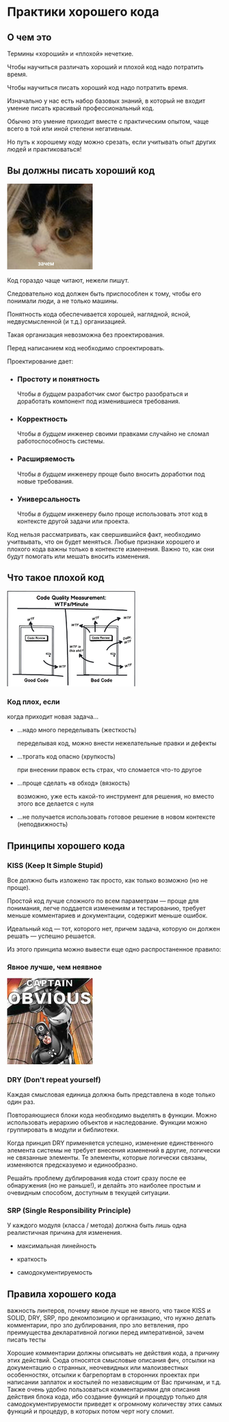 # Практики хорошего кода

## О чем это

Термины «хороший» и «плохой» нечеткие.

Чтобы научиться различать хороший и плохой код надо потратить время.

Чтобы научиться писать хороший код надо потратить время.

Изначально у нас есть набор базовых знаний, в который не входит умение писать красивый профессиональный код.

Обычно это умение приходит вместе с практическим опытом, чаще всего в той или иной степени негативным.

Но путь к хорошему коду можно срезать, если учитывать опыт других людей и практиковаться!

## Вы должны писать хороший код

<img src="./assets/why.jpg" alt="Зачем?" width="200px"/>

Код гораздо чаще читают, нежели пишут.

Следовательно код должен быть приспособлен к тому, чтобы его понимали люди, а не только машины.

Понятность кода обеспечивается хорошей, наглядной, ясной, недвусмысленной (и т.д.) организацией.

Такая организация невозможна без проектирования.

Перед написанием код необходимо спроектировать.

Проектирование дает:

- ### Простоту и понятность

  Чтобы _в будщем_ разработчик смог быстро разобраться и доработать компонент под изменившиеся требования.

- ### Корректность

  Чтобы _в будщем_ инженер своими правками случайно не сломал работоспособность системы.

- ### Расширяемость

  Чтобы _в будщем_ инженеру проще было вносить доработки под новые требования.

- ### Универсальность

  Чтобы _в будщем_ инженеру было проще использовать этот код в контексте другой задачи или проекта.

Код нельзя рассматривать, как свершившийся факт, необходимо учитвывать, что он будет меняться.
Любые признаки хорошего и плохого кода важны только в контексте изменения. Важно то, как они будут помогать или мешать вносить изменения.

## Что такое плохой код

<img src="./assets/code-review.png" alt="good vs bad" width="300px"/>

### Код плох, если

когда приходит новая задача...

- ...надо много переделывать (жесткость)

  переделывая код, можно внести нежелательные правки и дефекты

- ...трогать код опасно (хрупкость)

  при внесении правок есть страх, что сломается что-то другое

- ...проще сделать «в обход» (вязкость)

  возможно, уже есть какой-то инструмент для решения, но вместо этого все делается с нуля

- ...не получается использовать готовое решение в новом контексте (неподвижность)

## Принципы хорошего кода

### KISS (Keep It Simple Stupid)

Все должно быть изложено так просто, как только возможно (но не проще).

Простой код лучше сложного по всем параметрам — проще для понимания, легче поддается изменениям и тестированию, требует меньше комментариев и документации, содержит меньше ошибок.

Идеальный код — тот, которого нет, причем задача, которую он должен решать — успешно решается.

Из этого принципа можно вывести еще одно распростаненное правило:
### Явное лучше, чем неявное

<img src="./assets/сaptain-obvious.jpg" alt="сaptain obvious" width="200px" />

### DRY (Don't repeat yourself)

Каждая смысловая единица должна быть представлена в коде только один раз.

Повтораяющиеся блоки кода необходимо выделять в функции. Можно использовать иерархию объектов и наследование. Функции можно группировать в модули и библиотеки.

Когда принцип DRY применяется успешно, изменение единственного элемента системы не требует внесения изменений в другие, логически не связанные элементы. Те элементы, которые логически связаны, изменяются предсказуемо и единообразно.

Решайть проблему дублирования кода стоит сразу после ее обнаружения (но не раньше!), и делайть это наиболее простым и очевидным способом, доступным в текущей ситуации.

### SRP (Single Responsibility Principle)

У каждого модуля (класса / метода) должна быть лишь одна реалистичная причина для изменения.





- максимальная линейность

- краткость

- самодокументируемость


## Правила хорошего кода

важность линтеров, почему явное лучше не явного, что такое KISS и SOLID, DRY, SRP, про декомпозицию и организацию, что нужно делать комментарии, про зло дублирования, про зло ветвления, про преимущества декларативной логики перед императивной, зачем писать тесты

Хорошие комментарии должны описывать не действия кода, а причину этих действий. Сюда относятся смысловые описания фич, отсылки на документацию о странных, неочевидных или малоизвестных особенностях, отсылки к багрепортам в сторонних проектах при написании заплаток и костылей по независящим от Вас причинам, и т.д. Также очень удобно пользоваться комментариями для описания действия блока кода, ибо создание функций и процедур только для самодокументируемости приведет к огромному количеству этих самых функций и процедур, в которых потом черт ногу сломит.
